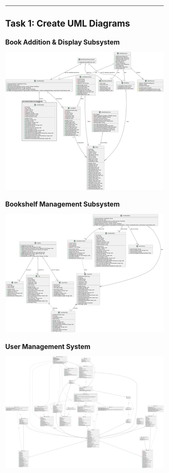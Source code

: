 <br>
<br>
<br>
<br>
<br>
<br>
<br>
<br>
<br>
<br>
<br>
<br>
<br>
<br>
<br>
<br>
<br>
<br>
<br>

<hr>

# Task 1: Create UML Diagrams

<div style="page-break-before: always;"></div>

## Book Addition & Display Subsystem

![BADS](./images/bads.svg)

<div style="page-break-before: always;"></div>

## Bookshelf Management Subsystem

![BMS](./images/bms.svg)

<div style="page-break-before: always;"></div>

## User Management System

![UMS](./images/user-management-system.svg)